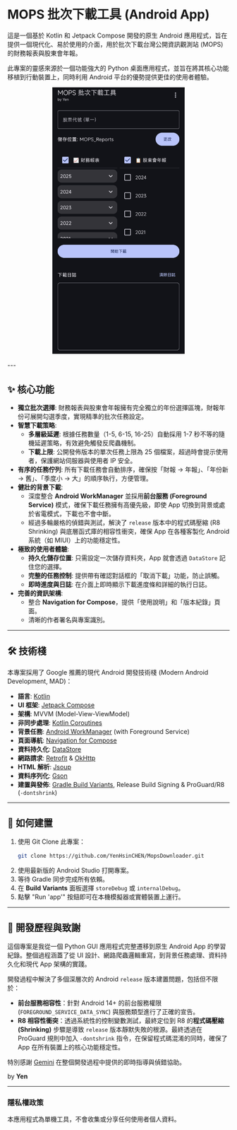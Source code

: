 # MOPS 批次下載工具 (Android App)

這是一個基於 Kotlin 和 Jetpack Compose 開發的原生 Android 應用程式，旨在提供一個現代化、易於使用的介面，用於批次下載台灣公開資訊觀測站 (MOPS) 的財務報表與股東會年報。

此專案的靈感來源於一個功能強大的 Python 桌面應用程式，並旨在將其核心功能移植到行動裝置上，同時利用 Android 平台的優勢提供更佳的使用者體驗。

<p align="center">
  <img src="https://raw.githubusercontent.com/YenHsinCHEN/MopsDownloader/master/Screenshot_20250821_230400.png" width="300">
</p>
---

## ✨ 核心功能

*   **獨立批次選擇**: 財務報表與股東會年報擁有完全獨立的年份選擇區塊，財報年份可展開勾選季度，實現精準的批次任務設定。
*   **智慧下載策略**:
    *   **多層級延遲**: 根據任務數量（1-5, 6-15, 16-25）自動採用 1-7 秒不等的隨機延遲策略，有效避免觸發反爬蟲機制。
    *   **下載上限**: 公開發佈版本的單次任務上限為 25 個檔案，超過時會提示使用者，保護網站伺服器與使用者 IP 安全。
*   **有序的任務佇列**: 所有下載任務會自動排序，確保按「財報 -> 年報」、「年份新 -> 舊」、「季度小 -> 大」的順序執行，方便管理。
*   **健壯的背景下載**:
    *   深度整合 **Android WorkManager** 並採用**前台服務 (Foreground Service)** 模式，確保下載任務擁有高優先級，即使 App 切換到背景或處於省電模式，下載也不會中斷。
    *   經過多輪嚴格的偵錯與測試，解決了 `release` 版本中的程式碼壓縮 (R8 Shrinking) 與底層函式庫的相容性衝突，確保 App 在各種客製化 Android 系統（如 MIUI）上的功能穩定性。
*   **極致的使用者體驗**:
    *   **持久化儲存位置**: 只需設定一次儲存資料夾，App 就會透過 `DataStore` 記住您的選擇。
    *   **完整的任務控制**: 提供帶有確認對話框的「取消下載」功能，防止誤觸。
    *   **即時進度與日誌**: 在介面上即時顯示下載進度條和詳細的執行日誌。
*   **完善的資訊架構**:
    *   整合 **Navigation for Compose**，提供「使用說明」和「版本紀錄」頁面。
    *   清晰的作者署名與專案識別。

---

## 🛠️ 技術棧

本專案採用了 Google 推薦的現代 Android 開發技術棧 (Modern Android Development, MAD)：

*   **語言**: [Kotlin](https://kotlinlang.org/)
*   **UI 框架**: [Jetpack Compose](https://developer.android.com/jetpack/compose)
*   **架構**: MVVM (Model-View-ViewModel)
*   **非同步處理**: [Kotlin Coroutines](https://kotlinlang.org/docs/coroutines-overview.html)
*   **背景任務**: [Android WorkManager](https://developer.android.com/topic/libraries/architecture/workmanager) (with Foreground Service)
*   **頁面導航**: [Navigation for Compose](https://developer.android.com/jetpack/compose/navigation)
*   **資料持久化**: [DataStore](https://developer.android.com/topic/libraries/architecture/datastore)
*   **網路請求**: [Retrofit](https://square.github.io/retrofit/) & [OkHttp](https://square.github.io/okhttp/)
*   **HTML 解析**: [Jsoup](https://jsoup.org/)
*   **資料序列化**: [Gson](https://github.com/google/gson)
*   **建置與發佈**: [Gradle Build Variants](https://developer.android.com/studio/build/build-variants), Release Build Signing & ProGuard/R8 (`-dontshrink`)

---

## 🚀 如何建置

1.  使用 Git Clone 此專案：
    ```bash
    git clone https://github.com/YenHsinCHEN/MopsDownloader.git
    ```
2.  使用最新版的 Android Studio 打開專案。
3.  等待 Gradle 同步完成所有依賴。
4.  在 **Build Variants** 面板選擇 `storeDebug` 或 `internalDebug`。
5.  點擊 "Run 'app'" 按鈕即可在本機模擬器或實體裝置上運行。

---

## 📝 開發歷程與致謝

這個專案是我從一個 Python GUI 應用程式完整遷移到原生 Android App 的學習紀錄。整個過程涵蓋了從 UI 設計、網路爬蟲邏輯重寫，到背景任務處理、資料持久化和現代 App 架構的實踐。

開發過程中解決了多個深層次的 Android `release` 版本建置問題，包括但不限於：
-   **前台服務相容性**：針對 Android 14+ 的前台服務權限 (`FOREGROUND_SERVICE_DATA_SYNC`) 與服務類型進行了正確的宣告。
-   **R8 相容性衝突**：透過系統性的控制變數測試，最終定位到 R8 的**程式碼壓縮 (Shrinking)** 步驟是導致 `release` 版本靜默失敗的根源。最終透過在 ProGuard 規則中加入 `-dontshrink` 指令，在保留程式碼混淆的同時，確保了 App 在所有裝置上的核心功能穩定性。

特別感謝 [Gemini](https://gemini.google.com/) 在整個開發過程中提供的即時指導與偵錯協助。

by **Yen**

---
### 隱私權政策
本應用程式為單機工具，不會收集或分享任何使用者個人資料。
